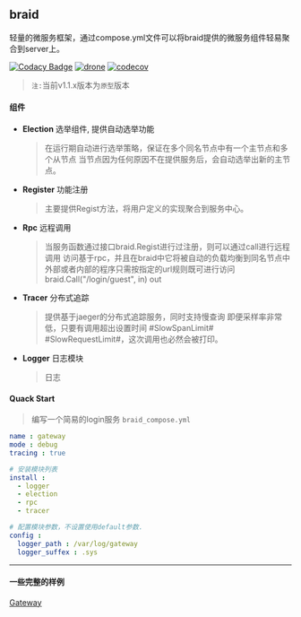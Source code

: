 ## braid
轻量的微服务框架，通过compose.yml文件可以将braid提供的微服务组件轻易聚合到server上。

[![Codacy Badge](https://api.codacy.com/project/badge/Grade/41686ce5edf844fc8b81cffd13cc0550)](https://app.codacy.com/manual/pojol/braid?utm_source=github.com&utm_medium=referral&utm_content=pojol/braid&utm_campaign=Badge_Grade_Dashboard)
[![drone](http://47.96.147.176:8001/api/badges/pojol/braid/status.svg?branch=develop)](dev)
[![codecov](https://codecov.io/gh/pojol/braid/branch/master/graph/badge.svg)](https://codecov.io/gh/pojol/braid)

> `注:`当前v1.1.x版本为`原型`版本 


#### 组件
* **Election** 选举组件, 提供自动选举功能
    > 在运行期自动进行选举策略，保证在多个同名节点中有一个主节点和多个从节点
    > 当节点因为任何原因不在提供服务后，会自动选举出新的主节点。

* **Register** 功能注册
    > 主要提供Regist方法，将用户定义的实现聚合到服务中心。

* **Rpc** 远程调用
    > 当服务函数通过接口braid.Regist进行过注册，则可以通过call进行远程调用
    > 访问基于rpc，并且在braid中它将被自动的负载均衡到同名节点中
    > 外部或者内部的程序只需按指定的url规则既可进行访问 braid.Call("/login/guest", in) out

* **Tracer** 分布式追踪
    > 提供基于jaeger的分布式追踪服务，同时支持慢查询
    > 即便采样率非常低，只要有调用超出设置时间 #SlowSpanLimit# #SlowRequestLimit#，这次调用也必然会被打印。

* **Logger** 日志模块
    > 日志


#### Quack Start
> 编写一个简易的login服务
> `braid_compose.yml`
```yaml
name : gateway
mode : debug
tracing : true

# 安装模块列表
install :
  - logger
  - election
  - rpc
  - tracer

# 配置模块参数，不设置使用default参数.
config :
  logger_path : /var/log/gateway
  logger_suffex : .sys
```

***
#### 一些完整的样例
[Gateway](https://github.com/pojol/braid-gateway "网关节点")


